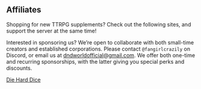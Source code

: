 <!-- misc/ -->
## Affiliates

Shopping for new TTRPG supplements? Check out the following sites, and support the server at the same time!

Interested in sponsoring us? We’re open to collaborate with both small-time creators and established corporations. Please contact `@fangirlcrazily` on Discord, or email us at dndworldofficial@gmail.com. We offer both one-time and recurring sponsorships, with the latter giving you special perks and discounts.

<!-- [Hyperlink all titles] -->

[Die Hard Dice](https://www.dieharddice.com)

<!-- img -->

